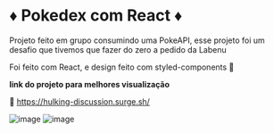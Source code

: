 # :diamonds: Pokedex com React :diamonds: #

Projeto feito em grupo consumindo uma PokeAPI, esse projeto foi um desafio que tivemos que fazer do zero a pedido da Labenu

Foi feito com React, e design feito com styled-components :nail_care: 

**link do projeto para melhores visualização**

:eyes: https://hulking-discussion.surge.sh/

![image](https://user-images.githubusercontent.com/97070330/178599391-7237f04e-5a9e-4390-891c-e34f87bf934a.png)
![image](https://user-images.githubusercontent.com/97070330/178599454-e630a667-4b77-4913-bdc6-55d0b29f68b2.png)
